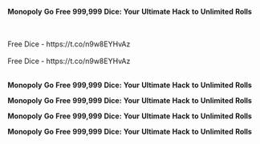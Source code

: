 <strong>Monopoly</strong> <strong>Go</strong> <strong>Free</strong> <strong>999,999</strong> <strong>Dice:</strong> <strong>Your</strong> <strong>Ultimate</strong> <strong>Hack</strong> <strong>to</strong> <strong>Unlimited</strong> <strong>Rolls</strong>

<br>
<br>Free Dice - https://t.co/n9w8EYHvAz
<br>
<br>Free Dice - https://t.co/n9w8EYHvAz
<br>
<br>

<strong>Monopoly</strong> <strong>Go</strong> <strong>Free</strong> <strong>999,999</strong> <strong>Dice:</strong> <strong>Your</strong> <strong>Ultimate</strong> <strong>Hack</strong> <strong>to</strong> <strong>Unlimited</strong> <strong>Rolls</strong>

<strong>Monopoly</strong> <strong>Go</strong> <strong>Free</strong> <strong>999,999</strong> <strong>Dice:</strong> <strong>Your</strong> <strong>Ultimate</strong> <strong>Hack</strong> <strong>to</strong> <strong>Unlimited</strong> <strong>Rolls</strong>

<strong>Monopoly</strong> <strong>Go</strong> <strong>Free</strong> <strong>999,999</strong> <strong>Dice:</strong> <strong>Your</strong> <strong>Ultimate</strong> <strong>Hack</strong> <strong>to</strong> <strong>Unlimited</strong> <strong>Rolls</strong>

<strong>Monopoly</strong> <strong>Go</strong> <strong>Free</strong> <strong>999,999</strong> <strong>Dice:</strong> <strong>Your</strong> <strong>Ultimate</strong> <strong>Hack</strong> <strong>to</strong> <strong>Unlimited</strong> <strong>Rolls</strong>
